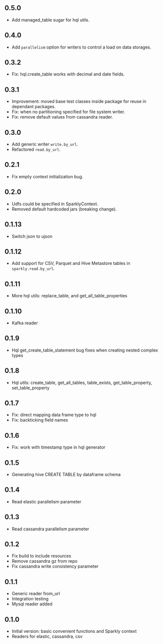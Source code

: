 ## 0.5.0
* Add managed_table sugar for hql utils.

## 0.4.0
* Add `parallelism` option for writers to control a load on data storages.

## 0.3.2
* Fix: hql.create_table works with decimal and date fields.

## 0.3.1
* Improvement: moved base test classes inside package for reuse in dependant packages.
* Fix: when no partitioning specified for file system writer.
* Fix: remove default values from cassandra reader.

## 0.3.0
* Add generic writer `write.by_url`.
* Refactored `read.by_url`.

## 0.2.1
* Fix empty context initialization bug.

## 0.2.0
* Udfs could be specified in SparklyContext.
* Removed default hardcoded jars (breaking change).

## 0.1.13
* Switch json to ujson

## 0.1.12
* Add support for CSV, Parquet and Hive Metastore tables in `sparkly.read.by_url`.

## 0.1.11
* More hql utils: replace_table, and get_all_table_properties

## 0.1.10
* Kafka reader

## 0.1.9
* Hql get_create_table_statement bug fixes when creating nested complex types

## 0.1.8
* Hql utils: create_table, get_all_tables, table_exists, get_table_property, set_table_property

## 0.1.7
* Fix: direct mapping data frame type to hql
* Fix: backticking field names

## 0.1.6
* Fix: work with timestamp type in hql generator

## 0.1.5
* Generating hive CREATE TABLE by dataframe schema

## 0.1.4
* Read elastic parallelism parameter

## 0.1.3
* Read cassandra parallelism parameter

## 0.1.2
* Fix build to include resources
* Remove cassandra gz from repo
* Fix cassandra write consistency parameter

## 0.1.1
* Generic reader from_url
* Integration testing
* Mysql reader added

## 0.1.0
* Initial version: basic convenient functions and Sparkly context
* Readers for elastic, cassandra, csv